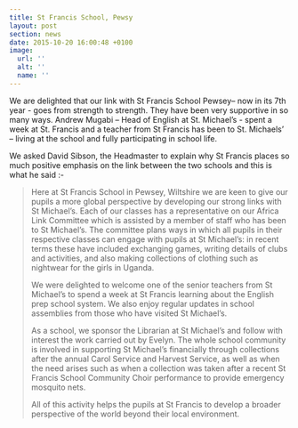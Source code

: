 ```yaml
---
title: St Francis School, Pewsy
layout: post
section: news
date: 2015-10-20 16:00:48 +0100
image:
  url: ''
  alt: ''
  name: ''
---
```

We are delighted that our link with St Francis School Pewsey– now in its 7th year - goes from strength to strength. They have been very supportive in so many ways. Andrew Mugabi – Head of English at St. Michael’s - spent a week at St. Francis and a teacher from St Francis has been to St. Michaels’ – living at the school and fully participating in school life.

We asked David Sibson, the Headmaster to explain why St Francis places so much positive emphasis on the link between the two schools and this is what he said :-

> Here at St Francis School in Pewsey, Wiltshire we are keen to give our pupils a more global perspective by developing our strong links with St Michael’s. Each of our classes has a representative on our Africa Link Committee which is assisted by a member of staff who has been to St Michael’s. The committee plans ways in which all pupils in their respective classes can engage with pupils at St Michael’s: in recent terms these have included exchanging games, writing details of clubs and activities, and also making collections of clothing such as nightwear for the girls in Uganda.
>
> We were delighted to welcome one of the senior teachers from St Michael’s to spend a week at St Francis learning about the English prep school system. We also enjoy regular updates in school assemblies from those who have visited St Michael’s.
>
> As a school, we sponsor the Librarian at St Michael’s and follow with interest the work carried out by Evelyn. The whole school community is involved in supporting St Michael’s financially through collections after the annual Carol Service and Harvest Service, as well as when the need arises such as when a collection was taken after a recent St Francis School Community Choir performance to provide emergency mosquito nets.
>
> All of this activity helps the pupils at St Francis to develop a broader perspective of the world beyond their local environment.